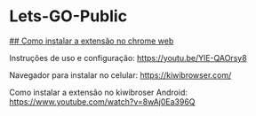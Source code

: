 # Lets-GO-Public

 [ ## Como instalar a extensão no chrome web](https://www.youtube.com/watch?v=4OOhMWpmyxw)

Instruções de uso e configuração: https://youtu.be/YlE-QAOrsy8

Navegador para instalar no celular: https://kiwibrowser.com/

Como instalar a extensão no kiwibroser Android: https://www.youtube.com/watch?v=8wAj0Ea396Q

